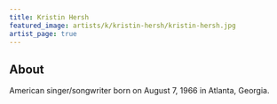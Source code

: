 ```yaml
---
title: Kristin Hersh
featured_image: artists/k/kristin-hersh/kristin-hersh.jpg
artist_page: true
---
```

## About

American singer/songwriter born on August 7, 1966 in Atlanta, Georgia.

